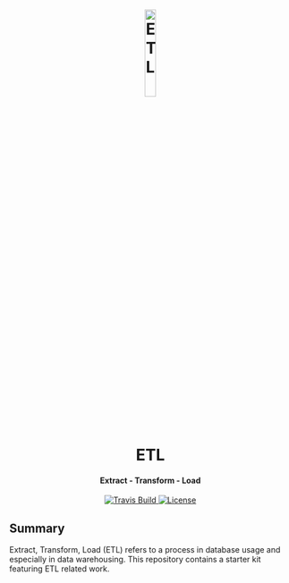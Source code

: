 <h1 align="center">
<img src="https://raw.githubusercontent.com/Renien/ETL/master/doc/blob/ELT.png" alt="ETL" width="20%" height="20%">
    <br>
        ETL
    <br>
  <h4 align="center">Extract - Transform - Load</h4>
</h1>

<p align="center">
       <a href="https://travis-ci.org/Renien/ETL">
           <img src="https://travis-ci.org/Renien/ETL.svg?branch=master"
                alt="Travis Build">
       </a>
       <a href="">
           <img src="https://img.shields.io/npm/l/express.svg?maxAge=2592000&style=flat-square"
                alt="License">
         </a>
    </p>

## Summary

Extract, Transform, Load (ETL) refers to a process in database usage and especially in data warehousing. This repository contains a starter kit featuring ETL related work.
